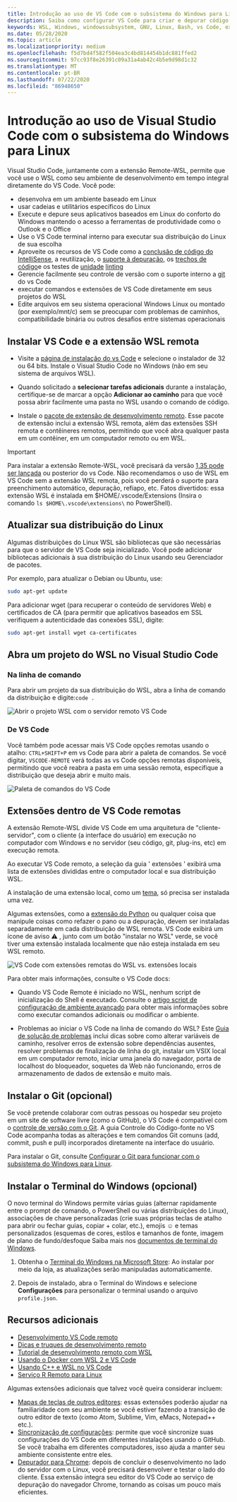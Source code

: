 ```yaml
---
title: Introdução ao uso de VS Code com o subsistema do Windows para Linux
description: Saiba como configurar VS Code para criar e depurar código usando o subsistema do Windows para Linux.
keywords: WSL, Windows, windowssubsystem, GNU, Linux, Bash, vs Code, extensão remota, depuração, caminho, Visual Studio
ms.date: 05/28/2020
ms.topic: article
ms.localizationpriority: medium
ms.openlocfilehash: f5d7bd4f582f504ea3c4bd814454b1dc881ffed2
ms.sourcegitcommit: 97cc93f8e26391c09a31a4ab42c4b5e9d98d1c32
ms.translationtype: MT
ms.contentlocale: pt-BR
ms.lasthandoff: 07/22/2020
ms.locfileid: "86948650"
---
```

# <a name="get-started-using-visual-studio-code-with-windows-subsystem-for-linux"></a>Introdução ao uso de Visual Studio Code com o subsistema do Windows para Linux

Visual Studio Code, juntamente com a extensão Remote-WSL, permite que você use o WSL como seu ambiente de desenvolvimento em tempo integral diretamente do VS Code. Você pode:

* desenvolva em um ambiente baseado em Linux
* usar cadeias e utilitários específicos do Linux
* Execute e depure seus aplicativos baseados em Linux do conforto do Windows mantendo o acesso a ferramentas de produtividade como o Outlook e o Office
* Use o VS Code terminal interno para executar sua distribuição do Linux de sua escolha
* Aproveite os recursos de VS Code como a [conclusão de código do IntelliSense](https://code.visualstudio.com/docs/editor/intellisense), a reutilização, o [suporte à depuração](https://code.visualstudio.com/docs/nodejs/nodejs-debugging), os [trechos de código](https://code.visualstudio.com/docs/editor/userdefinedsnippets)e os testes de [unidade](https://code.visualstudio.com/docs/python/testing) [linting](https://code.visualstudio.com/docs/python/linting)
* Gerencie facilmente seu controle de versão com o suporte interno a [git](https://code.visualstudio.com/docs/editor/versioncontrol#_git-support) do vs Code
* executar comandos e extensões de VS Code diretamente em seus projetos do WSL
* Edite arquivos em seu sistema operacional Windows Linux ou montado (por exemplo/mnt/c) sem se preocupar com problemas de caminhos, compatibilidade binária ou outros desafios entre sistemas operacionais

## <a name="install-vs-code-and-the-remote-wsl-extension"></a>Instalar VS Code e a extensão WSL remota

* Visite a [página de instalação do vs Code](https://code.visualstudio.com/download) e selecione o instalador de 32 ou 64 bits. Instale o Visual Studio Code no Windows (não em seu sistema de arquivos WSL).

* Quando solicitado a **selecionar tarefas adicionais** durante a instalação, certifique-se de marcar a opção **Adicionar ao caminho** para que você possa abrir facilmente uma pasta no WSL usando o comando de código.

* Instale o [pacote de extensão de desenvolvimento remoto](https://marketplace.visualstudio.com/items?itemName=ms-vscode-remote.vscode-remote-extensionpack). Esse pacote de extensão inclui a extensão WSL remota, além das extensões SSH remota e contêineres remotos, permitindo que você abra qualquer pasta em um contêiner, em um computador remoto ou em WSL.

> [!IMPORTANT]
> Para instalar a extensão Remote-WSL, você precisará da versão [1,35 pode ser lançada](https://code.visualstudio.com/updates/v1_35) ou posterior do vs Code. Não recomendamos o uso de WSL em VS Code sem a extensão WSL remota, pois você perderá o suporte para preenchimento automático, depuração, refiapo, etc. Fatos divertidos: essa extensão WSL é instalada em $HOME/.vscode/Extensions (Insira o comando `ls $HOME\.vscode\extensions\` no PowerShell).

## <a name="update-your-linux-distribution"></a>Atualizar sua distribuição do Linux

Algumas distribuições do Linux WSL são bibliotecas que são necessárias para que o servidor de VS Code seja inicializado. Você pode adicionar bibliotecas adicionais à sua distribuição do Linux usando seu Gerenciador de pacotes.

Por exemplo, para atualizar o Debian ou Ubuntu, use:

```bash
sudo apt-get update
```

Para adicionar wget (para recuperar o conteúdo de servidores Web) e certificados de CA (para permitir que aplicativos baseados em SSL verifiquem a autenticidade das conexões SSL), digite:

```bash
sudo apt-get install wget ca-certificates
```

## <a name="open-a-wsl-project-in-visual-studio-code"></a>Abra um projeto do WSL no Visual Studio Code

### <a name="from-the-command-line"></a>Na linha de comando

Para abrir um projeto da sua distribuição do WSL, abra a linha de comando da distribuição e digite:`code .`

![Abrir o projeto WSL com o servidor remoto VS Code](../media/wsl-open-vs-code.gif)

### <a name="from-vs-code"></a>De VS Code

Você também pode acessar mais VS Code opções remotas usando o atalho: `CTRL+SHIFT+P` em vs Code para abrir a paleta de comandos. Se você digitar, `VSCODE-REMOTE` verá todas as vs Code opções remotas disponíveis, permitindo que você reabra a pasta em uma sessão remota, especifique a distribuição que deseja abrir e muito mais.

![Paleta de comandos do VS Code](../media/vscode-remote-command-palette.png)

## <a name="extensions-inside-of-vs-code-remote"></a>Extensões dentro de VS Code remotas

A extensão Remote-WSL divide VS Code em uma arquitetura de "cliente-servidor", com o cliente (a interface do usuário) em execução no computador com Windows e no servidor (seu código, git, plug-ins, etc) em execução remota.

Ao executar VS Code remoto, a seleção da guia ' extensões ' exibirá uma lista de extensões divididas entre o computador local e sua distribuição WSL.

A instalação de uma extensão local, como um [tema](https://marketplace.visualstudio.com/search?target=VSCode&category=Themes&sortBy=Installs), só precisa ser instalada uma vez.

Algumas extensões, como a [extensão do Python](https://marketplace.visualstudio.com/items?itemName=ms-python.python) ou qualquer coisa que manipule coisas como refazer o pano ou a depuração, devem ser instaladas separadamente em cada distribuição de WSL remota. VS Code exibirá um ícone de aviso ⚠ , junto com um botão "instalar no WSL" verde, se você tiver uma extensão instalada localmente que não esteja instalada em seu WSL remoto.

![VS Code com extensões remotas do WSL vs. extensões locais](../media/vscode-remote-wsl-extensions.png)

Para obter mais informações, consulte o VS Code docs:

* Quando VS Code Remote é iniciado no WSL, nenhum script de inicialização do Shell é executado. Consulte o [artigo script de configuração de ambiente avançado](https://code.visualstudio.com/docs/remote/wsl#_advanced-environment-setup-script) para obter mais informações sobre como executar comandos adicionais ou modificar o ambiente.

* Problemas ao iniciar o VS Code na linha de comando do WSL? Este [Guia de solução de problemas](https://code.visualstudio.com/docs/remote/troubleshooting#_fixing-problems-with-the-code-command-not-working) inclui dicas sobre como alterar variáveis de caminho, resolver erros de extensão sobre dependências ausentes, resolver problemas de finalização de linha do git, instalar um VSIX local em um computador remoto, iniciar uma janela do navegador, porta de localhost do bloqueador, soquetes da Web não funcionando, erros de armazenamento de dados de extensão e muito mais.

## <a name="install-git-optional"></a>Instalar o Git (opcional)

Se você pretende colaborar com outras pessoas ou hospedar seu projeto em um site de software livre (como o GitHub), o VS Code é compatível com o [controle de versão com o Git](https://code.visualstudio.com/docs/editor/versioncontrol#_git-support). A guia Controle do Código-fonte no VS Code acompanha todas as alterações e tem comandos Git comuns (add, commit, push e pull) incorporados diretamente na interface do usuário.

Para instalar o Git, consulte [Configurar o Git para funcionar com o subsistema do Windows para Linux](./wsl-git.md).

## <a name="install-windows-terminal-optional"></a>Instalar o Terminal do Windows (opcional)

O novo terminal do Windows permite várias guias (alternar rapidamente entre o prompt de comando, o PowerShell ou várias distribuições do Linux), associações de chave personalizadas (crie suas próprias teclas de atalho para abrir ou fechar guias, copiar + colar, etc.), emojis ☺ e temas personalizados (esquemas de cores, estilos e tamanhos de fonte, imagem de plano de fundo/desfoque Saiba mais nos [documentos de terminal do Windows](https://docs.microsoft.com/windows/terminal).

1. Obtenha o [Terminal do Windows na Microsoft Store](https://www.microsoft.com/store/apps/9n0dx20hk701): Ao instalar por meio da loja, as atualizações serão manipuladas automaticamente.

2. Depois de instalado, abra o Terminal do Windows e selecione **Configurações** para personalizar o terminal usando o arquivo `profile.json`.

## <a name="additional-resources"></a>Recursos adicionais

* [Desenvolvimento VS Code remoto](https://code.visualstudio.com/docs/remote/remote-overview)
* [Dicas e truques de desenvolvimento remoto](https://code.visualstudio.com/docs/remote/troubleshooting)
* [Tutorial de desenvolvimento remoto com WSL](https://code.visualstudio.com/remote-tutorials/wsl/getting-started)
* [Usando o Docker com WSL 2 e VS Code](https://code.visualstudio.com/blogs/2020/03/02/docker-in-wsl2)
* [Usando C++ e WSL no VS Code](https://code.visualstudio.com/docs/cpp/config-wsl)
* [Serviço R Remoto para Linux](https://docs.microsoft.com/visualstudio/rtvs/setting-up-remote-r-service-on-linux?view=vs-2017)

Algumas extensões adicionais que talvez você queira considerar incluem:

* [Mapas de teclas de outros editores](https://marketplace.visualstudio.com/search?target=VSCode&category=Keymaps&sortBy=Downloads): essas extensões poderão ajudar na familiaridade com seu ambiente se você estiver fazendo a transição de outro editor de texto (como Atom, Sublime, Vim, eMacs, Notepad++ etc.).
* [Sincronização de configurações](https://marketplace.visualstudio.com/items?itemName=Shan.code-settings-sync): permite que você sincronize suas configurações do VS Code em diferentes instalações usando o GitHub. Se você trabalha em diferentes computadores, isso ajuda a manter seu ambiente consistente entre eles.
* [Depurador para Chrome](https://code.visualstudio.com/blogs/2016/02/23/introducing-chrome-debugger-for-vs-code): depois de concluir o desenvolvimento no lado do servidor com o Linux, você precisará desenvolver e testar o lado do cliente. Essa extensão integra seu editor do VS Code ao serviço de depuração do navegador Chrome, tornando as coisas um pouco mais eficientes.
